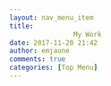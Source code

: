 ```yaml
---
layout: nav_menu_item
title: 
				My Work		
date: 2017-11-20 21:42
author: emjaune
comments: true
categories: [Top Menu]
---
```


